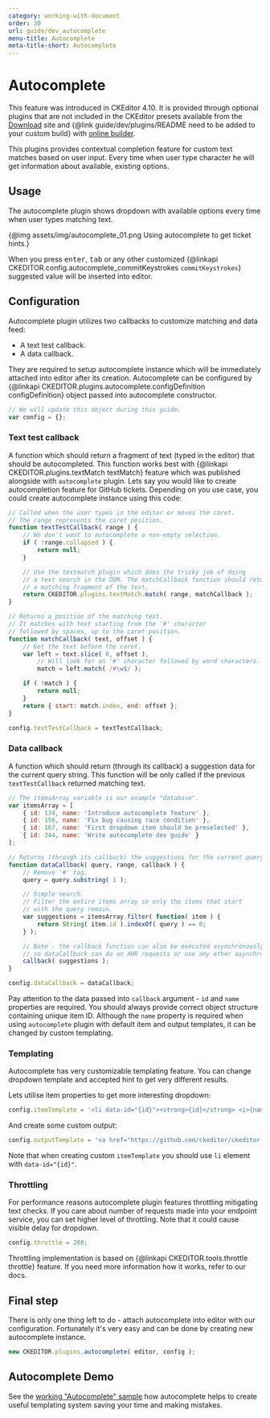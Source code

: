 ```yaml
---
category: working-with-document
order: 30
url: guide/dev_autocomplete
menu-title: Autocomplete
meta-title-short: Autocomplete
---
```

<!--
Copyright (c) 2003-2018, CKSource - Frederico Knabben. All rights reserved.
For licensing, see LICENSE.md.
-->

# Autocomplete

<info-box info="">
    This feature was introduced in CKEditor 4.10. It is provided through optional plugins that are not included in the CKEditor presets available from the <a href="https://ckeditor.com/ckeditor-4/download/">Download</a> site and {@link guide/dev/plugins/README need to be added to your custom build} with <a href="https://ckeditor.com/cke4/builder">online builder</a>.
</info-box>

This plugins provides contextual completion feature for custom text matches based on user input. Every time when user type character he will get information about available, existing options.

## Usage

The autocomplete plugin shows dropdown with available options every time when user types matching text.

{@img assets/img/autocomplete_01.png Using autocomplete to get ticket hints.}

When you press <kbd>enter</kbd>, <kbd>tab</kbd> or any other customized {@linkapi CKEDITOR.config.autocomplete_commitKeystrokes `commitKeystrokes`} suggested value will be inserted into editor.

## Configuration

Autocomplete plugin utilizes two callbacks to customize matching and data feed:

* A text test callback.
* A data callback.

They are required to setup autocomplete instance which will be immediately attached into editor after its creation. Autocomplete can be configured by {@linkapi CKEDITOR.plugins.autocomplete.configDefinition configDefinition} object passed into autocomplete constructor.

```javascript
// We will update this object during this guide.
var config = {};
```

### Text test callback

A function which should return a fragment of text (typed in the editor) that should be autocompleted. This function works best with {@linkapi CKEDITOR.plugins.textMatch textMatch} feature which was published alongside with `autocomplete` plugin. Lets say you would like to create autocompletion feature for GitHub tickets. Depending on you use case, you could create autocomplete instance using this code:

```javascript
// Called when the user types in the editor or moves the caret.
// The range represents the caret position.
function textTestCallback( range ) {
	// We don't want to autocomplete a non-empty selection.
	if ( !range.collapsed ) {
		return null;
	}

	// Use the textmatch plugin which does the tricky job of doing
	// a text search in the DOM. The matchCallback function should return
	// a matching fragment of the text.
	return CKEDITOR.plugins.textMatch.match( range, matchCallback );
}

// Returns a position of the matching text.
// It matches with text starting from the '#' character
// followed by spaces, up to the caret position.
function matchCallback( text, offset ) {
	// Get the text before the caret.
	var left = text.slice( 0, offset ),
		// Will look for an '#' character followed by word characters.
		match = left.match( /#\w$/ );

	if ( !match ) {
		return null;
	}
	return { start: match.index, end: offset };
}

config.textTestCallback = textTestCallback;
```

### Data callback

A function which should return (through its callback) a suggestion data for the current query string. This function will be only called if the previous `textTestCallback` returned matching text.

```javascript
// The itemsArray variable is our example "database".
var itemsArray = [
	{ id: 134, name: 'Introduce autocomplete feature' },
	{ id: 156, name: 'Fix bug causing race condition' },
	{ id: 167, name: 'First dropdown item should be preselected' },
	{ id: 244, name: 'Write autocomplete dev guide' }
];

// Returns (through its callback) the suggestions for the current query.
function dataCallback( query, range, callback ) {
	// Remove '#' tag.
	query = query.substring( 1 );

	// Simple search.
	// Filter the entire items array so only the items that start
	// with the query remain.
	var suggestions = itemsArray.filter( function( item ) {
		return String( item.id ).indexOf( query ) == 0;
	} );

	// Note - the callback function can also be executed asynchronously
	// so dataCallback can do an XHR requests or use any other asynchronous API.
	callback( suggestions );
}

config.dataCallback = dataCallback;
```

Pay attention to the data passed into `callback` argument - `id` and `name` properties are required. You should always provide correct object structure containing unique item ID. Although the `name` property is required when using `autocomplete` plugin with default item and output templates, it can be changed by custom templating.

### Templating

Autocomplete has very customizable templating feature. You can change dropdown template and accepted hint to get very different results.

Lets utilise item properties to get more interesting dropdown:

```javascript
config.itemTemplate = '<li data-id="{id}"><strong>{id}</strong> <i>{name}</i></li>';
```

And create some custom output:

```javascript
config.outputTemplate = '<a href="https://github.com/ckeditor/ckeditor-dev/issues/{id}">#{id}</a>';
```

Note that when creating custom `itemTemplate` you should use `li` element with `data-id="{id}"`.

### Throttling

For performance reasons autocomplete plugin features throttling mitigating text checks. If you care about number of requests made into your endpoint service, you can set higher level of throttling. Note that it could cause visible delay for dropdown.

```javascript
config.throttle = 200;
```

Throttling implementation is based on {@linkapi CKEDITOR.tools.throttle throttle} feature. If you need more information how it works, refer to our docs.

## Final step

There is only one thing left to do - attach autocomplete into editor with our configuration. Fortunately it's very easy and can be done by creating new autocomplete instance.

```javascript
new CKEDITOR.plugins.autocomplete( editor, config );
```

## Autocomplete Demo

See the [working "Autocomplete" sample](https://sdk.ckeditor.com/samples/autocomplete.html) how autocomplete helps to create useful templating system saving your time and making mistakes.
